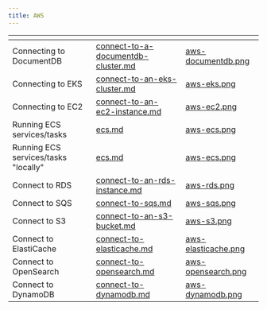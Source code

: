 ```yaml
---
title: AWS
---
```


<table data-view="cards">
	<thead>
		<tr>
			<th></th>
			<th data-hidden data-card-target data-type="content-ref"></th>
			<th data-hidden data-card-cover data-type="files"></th>
		</tr>
	</thead>
	<tbody>
		<tr>
			<td>Connecting to DocumentDB</td>
			<td>
				<a href="connect-to-a-documentdb-cluster.md">connect-to-a-documentdb-cluster.md</a>
			</td>
			<td>
				<a href="../../../.gitbook/assets/aws-documentdb.png">aws-documentdb.png</a>
			</td>
		</tr>
        <tr>
			<td>Connecting to EKS</td>
			<td>
				<a href="connect-to-an-eks-cluster.md">connect-to-an-eks-cluster.md</a>
			</td>
			<td>
				<a href="../../../.gitbook/assets/aws-eks.png">aws-eks.png</a>
			</td>
		</tr>
        <tr>
			<td>Connecting to EC2</td>
			<td>
				<a href="connect-to-an-ec2-instance.md">connect-to-an-ec2-instance.md</a>
			</td>
			<td>
				<a href="../../../.gitbook/assets/aws-ec2.png">aws-ec2.png</a>
			</td>
		</tr>
		<tr>
			<td>Running ECS services/tasks</td>
			<td>
				<a href="ecs.md">ecs.md</a>
			</td>
			<td>
				<a href="../../../.gitbook/assets/aws-ecs.png">aws-ecs.png</a>
			</td>
		</tr>
		<tr>
			<td>Running ECS services/tasks "locally"</td>
			<td>
				<a href="ecs.md">ecs.md</a>
			</td>
			<td>
				<a href="../../../.gitbook/assets/aws-ecs.png">aws-ecs.png</a>
			</td>
		</tr>
		<tr>
			<td>Connect to RDS</td>
			<td>
				<a href="connect-to-an-rds-instance.md">connect-to-an-rds-instance.md</a>
			</td>
			<td>
				<a href="../../../.gitbook/assets/aws-rds.png">aws-rds.png</a>
			</td>
		</tr>
		<tr>
			<td>Connect to SQS</td>
			<td>
				<a href="connect-to-sqs.md">connect-to-sqs.md</a>
			</td>
			<td>
				<a href="../../../.gitbook/assets/aws-sqs.png">aws-sqs.png</a>
			</td>
		</tr>
		<tr>
			<td>Connect to S3</td>
			<td>
				<a href="connect-to-an-s3-bucket.md">connect-to-an-s3-bucket.md</a>
			</td>
			<td>
				<a href="../../../.gitbook/assets/aws-s3.png">aws-s3.png</a>
			</td>
		</tr>
		<tr>
			<td>Connect to ElastiCache</td>
			<td>
				<a href="connect-to-elasticache.md">connect-to-elasticache.md</a>
			</td>
			<td>
				<a href="../../../.gitbook/assets/aws-elasticache.png">aws-elasticache.png</a>
			</td>
		</tr>
		<tr>
			<td>Connect to OpenSearch</td>
			<td>
				<a href="connect-to-opensearch.md">connect-to-opensearch.md</a>
			</td>
			<td>
				<a href="../../../.gitbook/assets/aws-opensearch.png">aws-opensearch.png</a>
			</td>
		</tr>
		<tr>
			<td>Connect to DynamoDB</td>
			<td>
				<a href="connect-to-opensearch.md">connect-to-dynamodb.md</a>
			</td>
			<td>
				<a href="../../../.gitbook/assets/aws-dynamodb.png">aws-dynamodb.png</a>
			</td>
		</tr>
	</tbody>
</table>
